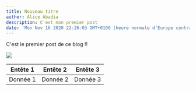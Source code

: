 ```yaml
---
title: Nouveau titre
author: Alice Abadia
description: C'est mon premier post
date: 'Mon Nov 16 2020 22:26:03 GMT+0100 (heure normale d’Europe centrale)'
---
```

C'est le premier post de ce blog !!

![](/images/CAFE_RESTAURANT.jpg)

| Entête 1 | Entête 2 | Entête 3 |
| --- | --- | --- |
| Donnée 1 | Donnée 2 | Donnée 3 |
